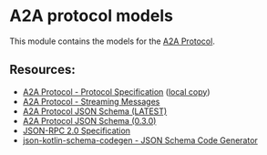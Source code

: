 # A2A protocol models

This module contains the models for the [A2A Protocol](https://a2a-protocol.org/).

## Resources:

* [A2A Protocol - Protocol Specification](https://github.com/a2aproject/A2A/blob/main/docs/specification.md) ([local copy](a2a-specification-0.3.0.md))
* [A2A Protocol - Streaming Messages](https://a2a-protocol.org/latest/specification/)
* [A2A Protocol JSON Schema (LATEST)](https://raw.githubusercontent.com/google/A2A/refs/heads/main/specification/json/a2a.json)
* [A2A Protocol JSON Schema (0.3.0)](https://raw.githubusercontent.com/a2aproject/A2A/v0.3.0/specification/json/a2a.json)
* [JSON-RPC 2.0 Specification](https://www.jsonrpc.org/specification)
* [json-kotlin-schema-codegen - JSON Schema Code Generator](https://github.com/pwall567/json-kotlin-schema-codegen)
